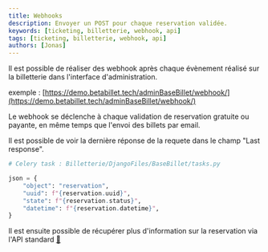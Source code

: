 ```yaml
---
title: Webhooks
description: Envoyer un POST pour chaque reservation validée.
keywords: [ticketing, billetterie, webhook, api]
tags: [ticketing, billetterie, webhook, api]
authors: [Jonas]
---
```


Il est possible de réaliser des webhook après chaque évènement réalisé sur la billetterie dans l'interface 
d'administration.

exemple : [https://demo.betabillet.tech/adminBaseBillet/webhook/](https://demo.betabillet.tech/adminBaseBillet/webhook/)

Le webhook se déclenche à chaque validation de reservation gratuite ou payante, en même temps que l'envoi des billets
par email.

Il est possible de voir la dernière réponse de la requete dans le champ "Last response".

```python title="Reservation"
# Celery task : Billetterie/DjangoFiles/BaseBillet/tasks.py

json = {
    "object": "reservation",
    "uuid": f"{reservation.uuid}",
    "state": f"{reservation.status}",
    "datetime": f"{reservation.datetime}",
}
```

Il est ensuite possible de récupérer plus d'information sur la reservation via l'API standard [:link:](/fr/api/reservations)
